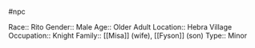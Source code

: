 #npc 

Race:: Rito
Gender:: Male
Age:: Older Adult
Location:: Hebra Village
Occupation:: Knight
Family:: [[Misa]] (wife), [[Fyson]] (son)
Type:: Minor
